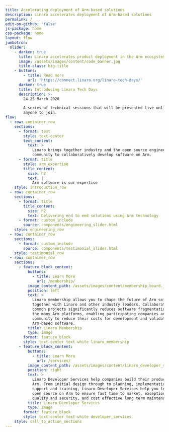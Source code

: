 ```yaml
---
title: Accelerating deployment of Arm-based solutions
description: Linaro accelerates deployment of Arm-based solutions
permalink: /
edit-on-github: 'false'
js-package: home
css-package: home
layout: flow
jumbotron:
  slider:
    - darken: true
      title: Linaro accelerates product deployment in the Arm ecosystem
      image: /assets/images/content/code_banner.jpg
      title-class: big-title
    - buttons:
        - title: Read more
          url: 'https://connect.linaro.org/linaro-tech-days/'
      darken: true
      title: Introducing Linaro Tech Days
      description: >-
        24-25 March 2020

        A series of technical sessions that will be presented live online for
        anyone to join.
flow:
  - row: container_row
    sections:
      - format: text
        style: text-center
        text_content:
          text: >
            Linaro brings together industry and the open source engineering
            community to collaboratively develop software on Arm.
      - format: title
        style: arm_expertise
        title_content:
          size: h2
          text: |
            Arm software is our expertise
    style: introduction_row
  - row: container_row
    sections:
      - format: title
        title_content:
          size: h2
          text: Delivering end to end solutions using Arm technology
      - format: custom_include
        source: components/engineering_slider.html
    style: engineering_row
  - row: container_row
    sections:
      - format: custom_include
        source: components/testimonial_slider.html
    style: testimonial_row
  - row: container_row
    sections:
      - feature_block_content:
          buttons:
            - title: Learn More
              url: /membership/
          image_content_path: /assets/images/content/membership_board.jpg
          position: left
          text: >
            Linaro membership allows you to shape the future of Arm software
            together with Linaro and other industry leaders. Collaborating on
            common projects significantly reduces software fragmentation across
            the many Arm platforms, enabling participating companies and the
            community to reduce their costs for development and validation of
            Arm-based software.
          title: Linaro Membership
          type: image
        format: feature_block
        style: text-center text-white linaro_membership
      - feature_block_content:
          buttons:
            - title: Learn More
              url: /services/
          image_content_path: /assets/images/content/linaro_developer_services.jpg
          position: right
          text: >
            Linaro Developer Services help companies build their products on
            Arm. From initial design through to planning, implementation and
            support and training, Linaro Developer Services help you leverage
            open source on Arm to ensure fast time to market, exceptional
            quality and security, and cost effective long term maintenance.
          title: Linaro Developer Services
          type: image
        format: feature_block
        style: text-center text-white developer_services
    style: call_to_action_sections
---
```



